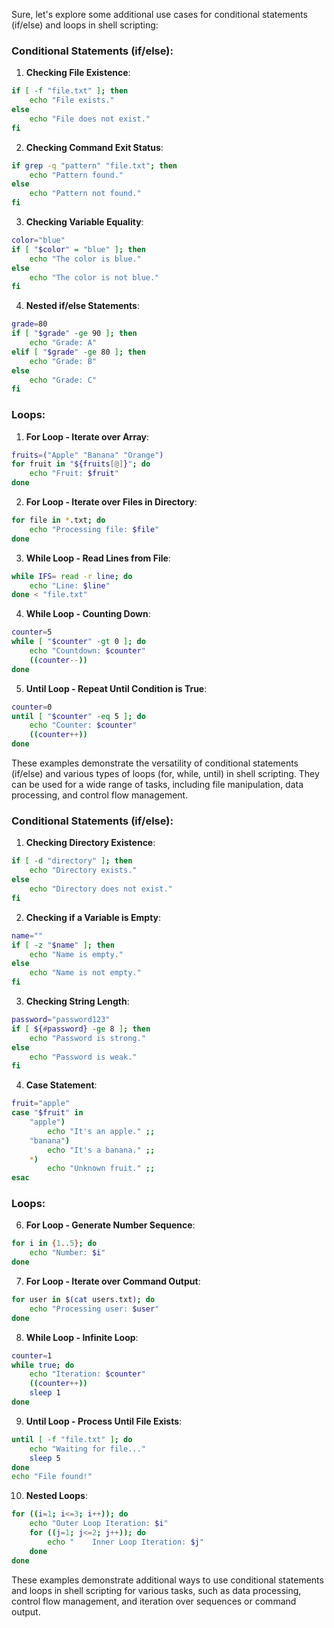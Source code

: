 Sure, let's explore some additional use cases for conditional statements (if/else) and loops in shell scripting:

### Conditional Statements (if/else):

1. **Checking File Existence**:

```bash
if [ -f "file.txt" ]; then
    echo "File exists."
else
    echo "File does not exist."
fi
```

2. **Checking Command Exit Status**:

```bash
if grep -q "pattern" "file.txt"; then
    echo "Pattern found."
else
    echo "Pattern not found."
fi
```

3. **Checking Variable Equality**:

```bash
color="blue"
if [ "$color" = "blue" ]; then
    echo "The color is blue."
else
    echo "The color is not blue."
fi
```

4. **Nested if/else Statements**:

```bash
grade=80
if [ "$grade" -ge 90 ]; then
    echo "Grade: A"
elif [ "$grade" -ge 80 ]; then
    echo "Grade: B"
else
    echo "Grade: C"
fi
```

### Loops:

1. **For Loop - Iterate over Array**:

```bash
fruits=("Apple" "Banana" "Orange")
for fruit in "${fruits[@]}"; do
    echo "Fruit: $fruit"
done
```

2. **For Loop - Iterate over Files in Directory**:

```bash
for file in *.txt; do
    echo "Processing file: $file"
done
```

3. **While Loop - Read Lines from File**:

```bash
while IFS= read -r line; do
    echo "Line: $line"
done < "file.txt"
```

4. **While Loop - Counting Down**:

```bash
counter=5
while [ "$counter" -gt 0 ]; do
    echo "Countdown: $counter"
    ((counter--))
done
```

5. **Until Loop - Repeat Until Condition is True**:

```bash
counter=0
until [ "$counter" -eq 5 ]; do
    echo "Counter: $counter"
    ((counter++))
done
```

These examples demonstrate the versatility of conditional statements (if/else) and various types of loops (for, while, until) in shell scripting. They can be used for a wide range of tasks, including file manipulation, data processing, and control flow management.


### Conditional Statements (if/else):

1. **Checking Directory Existence**:

```bash
if [ -d "directory" ]; then
    echo "Directory exists."
else
    echo "Directory does not exist."
fi
```

2. **Checking if a Variable is Empty**:

```bash
name=""
if [ -z "$name" ]; then
    echo "Name is empty."
else
    echo "Name is not empty."
fi
```

3. **Checking String Length**:

```bash
password="password123"
if [ ${#password} -ge 8 ]; then
    echo "Password is strong."
else
    echo "Password is weak."
fi
```

4. **Case Statement**:

```bash
fruit="apple"
case "$fruit" in
    "apple")
        echo "It's an apple." ;;
    "banana")
        echo "It's a banana." ;;
    *)
        echo "Unknown fruit." ;;
esac
```

### Loops:

6. **For Loop - Generate Number Sequence**:

```bash
for i in {1..5}; do
    echo "Number: $i"
done
```

7. **For Loop - Iterate over Command Output**:

```bash
for user in $(cat users.txt); do
    echo "Processing user: $user"
done
```

8. **While Loop - Infinite Loop**:

```bash
counter=1
while true; do
    echo "Iteration: $counter"
    ((counter++))
    sleep 1
done
```

9. **Until Loop - Process Until File Exists**:

```bash
until [ -f "file.txt" ]; do
    echo "Waiting for file..."
    sleep 5
done
echo "File found!"
```

10. **Nested Loops**:

```bash
for ((i=1; i<=3; i++)); do
    echo "Outer Loop Iteration: $i"
    for ((j=1; j<=2; j++)); do
        echo "    Inner Loop Iteration: $j"
    done
done
```

These examples demonstrate additional ways to use conditional statements and loops in shell scripting for various tasks, such as data processing, control flow management, and iteration over sequences or command output.